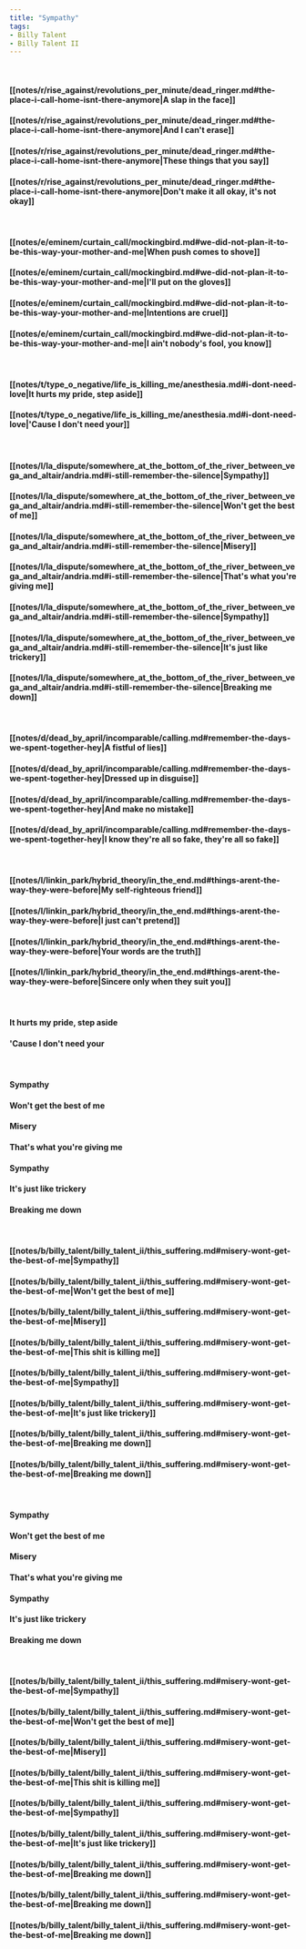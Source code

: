 ```yaml
---
title: "Sympathy"
tags:
- Billy Talent
- Billy Talent II
---
```

&nbsp;
#### [[notes/r/rise_against/revolutions_per_minute/dead_ringer.md#the-place-i-call-home-isnt-there-anymore|A slap in the face]]
#### [[notes/r/rise_against/revolutions_per_minute/dead_ringer.md#the-place-i-call-home-isnt-there-anymore|And I can't erase]]
#### [[notes/r/rise_against/revolutions_per_minute/dead_ringer.md#the-place-i-call-home-isnt-there-anymore|These things that you say]]
#### [[notes/r/rise_against/revolutions_per_minute/dead_ringer.md#the-place-i-call-home-isnt-there-anymore|Don't make it all okay, it's not okay]]
&nbsp;
#### [[notes/e/eminem/curtain_call/mockingbird.md#we-did-not-plan-it-to-be-this-way-your-mother-and-me|When push comes to shove]]
#### [[notes/e/eminem/curtain_call/mockingbird.md#we-did-not-plan-it-to-be-this-way-your-mother-and-me|I'll put on the gloves]]
#### [[notes/e/eminem/curtain_call/mockingbird.md#we-did-not-plan-it-to-be-this-way-your-mother-and-me|Intentions are cruel]]
#### [[notes/e/eminem/curtain_call/mockingbird.md#we-did-not-plan-it-to-be-this-way-your-mother-and-me|I ain't nobody's fool, you know]]
&nbsp;
#### [[notes/t/type_o_negative/life_is_killing_me/anesthesia.md#i-dont-need-love|It hurts my pride, step aside]]
#### [[notes/t/type_o_negative/life_is_killing_me/anesthesia.md#i-dont-need-love|'Cause I don't need your]]
&nbsp;
#### [[notes/l/la_dispute/somewhere_at_the_bottom_of_the_river_between_vega_and_altair/andria.md#i-still-remember-the-silence|Sympathy]]
#### [[notes/l/la_dispute/somewhere_at_the_bottom_of_the_river_between_vega_and_altair/andria.md#i-still-remember-the-silence|Won't get the best of me]]
#### [[notes/l/la_dispute/somewhere_at_the_bottom_of_the_river_between_vega_and_altair/andria.md#i-still-remember-the-silence|Misery]]
#### [[notes/l/la_dispute/somewhere_at_the_bottom_of_the_river_between_vega_and_altair/andria.md#i-still-remember-the-silence|That's what you're giving me]]
#### [[notes/l/la_dispute/somewhere_at_the_bottom_of_the_river_between_vega_and_altair/andria.md#i-still-remember-the-silence|Sympathy]]
#### [[notes/l/la_dispute/somewhere_at_the_bottom_of_the_river_between_vega_and_altair/andria.md#i-still-remember-the-silence|It's just like trickery]]
#### [[notes/l/la_dispute/somewhere_at_the_bottom_of_the_river_between_vega_and_altair/andria.md#i-still-remember-the-silence|Breaking me down]]
&nbsp;
#### [[notes/d/dead_by_april/incomparable/calling.md#remember-the-days-we-spent-together-hey|A fistful of lies]]
#### [[notes/d/dead_by_april/incomparable/calling.md#remember-the-days-we-spent-together-hey|Dressed up in disguise]]
#### [[notes/d/dead_by_april/incomparable/calling.md#remember-the-days-we-spent-together-hey|And make no mistake]]
#### [[notes/d/dead_by_april/incomparable/calling.md#remember-the-days-we-spent-together-hey|I know they're all so fake, they're all so fake]]
&nbsp;
#### [[notes/l/linkin_park/hybrid_theory/in_the_end.md#things-arent-the-way-they-were-before|My self-righteous friend]]
#### [[notes/l/linkin_park/hybrid_theory/in_the_end.md#things-arent-the-way-they-were-before|I just can't pretend]]
#### [[notes/l/linkin_park/hybrid_theory/in_the_end.md#things-arent-the-way-they-were-before|Your words are the truth]]
#### [[notes/l/linkin_park/hybrid_theory/in_the_end.md#things-arent-the-way-they-were-before|Sincere only when they suit you]]
&nbsp;
#### It hurts my pride, step aside
#### 'Cause I don't need your
&nbsp;
#### Sympathy
#### Won't get the best of me
#### Misery
#### That's what you're giving me
#### Sympathy
#### It's just like trickery
#### Breaking me down
&nbsp;
#### [[notes/b/billy_talent/billy_talent_ii/this_suffering.md#misery-wont-get-the-best-of-me|Sympathy]]
#### [[notes/b/billy_talent/billy_talent_ii/this_suffering.md#misery-wont-get-the-best-of-me|Won't get the best of me]]
#### [[notes/b/billy_talent/billy_talent_ii/this_suffering.md#misery-wont-get-the-best-of-me|Misery]]
#### [[notes/b/billy_talent/billy_talent_ii/this_suffering.md#misery-wont-get-the-best-of-me|This shit is killing me]]
#### [[notes/b/billy_talent/billy_talent_ii/this_suffering.md#misery-wont-get-the-best-of-me|Sympathy]]
#### [[notes/b/billy_talent/billy_talent_ii/this_suffering.md#misery-wont-get-the-best-of-me|It's just like trickery]]
#### [[notes/b/billy_talent/billy_talent_ii/this_suffering.md#misery-wont-get-the-best-of-me|Breaking me down]]
#### [[notes/b/billy_talent/billy_talent_ii/this_suffering.md#misery-wont-get-the-best-of-me|Breaking me down]]
&nbsp;
#### Sympathy
#### Won't get the best of me
#### Misery
#### That's what you're giving me
#### Sympathy
#### It's just like trickery
#### Breaking me down
&nbsp;
#### [[notes/b/billy_talent/billy_talent_ii/this_suffering.md#misery-wont-get-the-best-of-me|Sympathy]]
#### [[notes/b/billy_talent/billy_talent_ii/this_suffering.md#misery-wont-get-the-best-of-me|Won't get the best of me]]
#### [[notes/b/billy_talent/billy_talent_ii/this_suffering.md#misery-wont-get-the-best-of-me|Misery]]
#### [[notes/b/billy_talent/billy_talent_ii/this_suffering.md#misery-wont-get-the-best-of-me|This shit is killing me]]
#### [[notes/b/billy_talent/billy_talent_ii/this_suffering.md#misery-wont-get-the-best-of-me|Sympathy]]
#### [[notes/b/billy_talent/billy_talent_ii/this_suffering.md#misery-wont-get-the-best-of-me|It's just like trickery]]
#### [[notes/b/billy_talent/billy_talent_ii/this_suffering.md#misery-wont-get-the-best-of-me|Breaking me down]]
#### [[notes/b/billy_talent/billy_talent_ii/this_suffering.md#misery-wont-get-the-best-of-me|Breaking me down]]
#### [[notes/b/billy_talent/billy_talent_ii/this_suffering.md#misery-wont-get-the-best-of-me|Breaking me down]]
